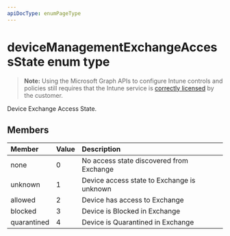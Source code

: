 ```yaml
---
apiDocType: enumPageType
---
```

# deviceManagementExchangeAccessState enum type

> **Note:** Using the Microsoft Graph APIs to configure Intune controls and policies still requires that the Intune service is [correctly licensed](https://go.microsoft.com/fwlink/?linkid=839381) by the customer.

Device Exchange Access State.
## Members
|Member|Value|Description|
|:---|:---|:---|
|none|0|No access state discovered from Exchange|
|unknown|1|Device access state to Exchange is unknown|
|allowed|2|Device has access to Exchange|
|blocked|3|Device is Blocked in Exchange|
|quarantined|4|Device is Quarantined in Exchange|



